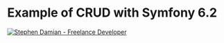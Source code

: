 # Example of CRUD with Symfony 6.2

[![Stephen Damian - Freelance Developer](https://raw.githubusercontent.com/s-damian/medias/main/technos-logos/symfony.svg)](https://github.com/s-damian)

